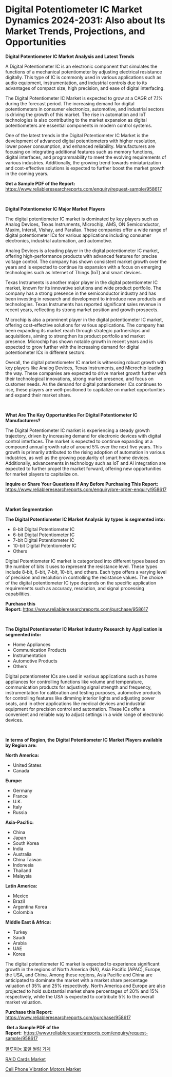 <p><h1>Digital Potentiometer IC Market Dynamics 2024-2031: Also about Its Market Trends, Projections, and Opportunities</h1></p><p><strong>Digital Potentiometer IC Market Analysis and Latest Trends</strong></p>
<p><p>A Digital Potentiometer IC is an electronic component that simulates the functions of a mechanical potentiometer by adjusting electrical resistance digitally. This type of IC is commonly used in various applications such as audio equipment, instrumentation, and industrial controls due to its advantages of compact size, high precision, and ease of digital interfacing.</p><p>The Digital Potentiometer IC Market is expected to grow at a CAGR of 7.1% during the forecast period. The increasing demand for digital potentiometers in consumer electronics, automotive, and industrial sectors is driving the growth of this market. The rise in automation and IoT technologies is also contributing to the market expansion as digital potentiometers are essential components in modern control systems.</p><p>One of the latest trends in the Digital Potentiometer IC Market is the development of advanced digital potentiometers with higher resolution, lower power consumption, and enhanced reliability. Manufacturers are focusing on integrating additional features such as memory functions, digital interfaces, and programmability to meet the evolving requirements of various industries. Additionally, the growing trend towards miniaturization and cost-effective solutions is expected to further boost the market growth in the coming years.</p></p>
<p><strong>Get a Sample PDF of the Report:&nbsp;</strong> <a href="https://www.reliableresearchreports.com/enquiry/request-sample/958617">https://www.reliableresearchreports.com/enquiry/request-sample/958617</a></p>
<p>&nbsp;</p>
<p><strong>Digital Potentiometer IC Major Market Players</strong></p>
<p><p>The digital potentiometer IC market is dominated by key players such as Analog Devices, Texas Instruments, Microchip, AMS, ON Semiconductor, Maxim, Intersil, Vishay, and Parallax. These companies offer a wide range of digital potentiometer ICs for various applications including consumer electronics, industrial automation, and automotive.</p><p>Analog Devices is a leading player in the digital potentiometer IC market, offering high-performance products with advanced features for precise voltage control. The company has shown consistent market growth over the years and is expected to continue its expansion with a focus on emerging technologies such as Internet of Things (IoT) and smart devices.</p><p>Texas Instruments is another major player in the digital potentiometer IC market, known for its innovative solutions and wide product portfolio. The company has a strong presence in the semiconductor industry and has been investing in research and development to introduce new products and technologies. Texas Instruments has reported significant sales revenue in recent years, reflecting its strong market position and growth prospects.</p><p>Microchip is also a prominent player in the digital potentiometer IC market, offering cost-effective solutions for various applications. The company has been expanding its market reach through strategic partnerships and acquisitions, aiming to strengthen its product portfolio and market presence. Microchip has shown notable growth in recent years and is expected to grow further with the increasing demand for digital potentiometer ICs in different sectors.</p><p>Overall, the digital potentiometer IC market is witnessing robust growth with key players like Analog Devices, Texas Instruments, and Microchip leading the way. These companies are expected to drive market growth further with their technological innovations, strong market presence, and focus on customer needs. As the demand for digital potentiometer ICs continues to rise, these players are well-positioned to capitalize on market opportunities and expand their market share.</p></p>
<p>&nbsp;</p>
<p><strong>What Are The Key Opportunities For Digital Potentiometer IC Manufacturers?</strong></p>
<p><p>The Digital Potentiometer IC market is experiencing a steady growth trajectory, driven by increasing demand for electronic devices with digital control interfaces. The market is expected to continue expanding at a compound annual growth rate of around 5% over the next five years. This growth is primarily attributed to the rising adoption of automation in various industries, as well as the growing popularity of smart home devices. Additionally, advancements in technology such as IoT and AI integration are expected to further propel the market forward, offering new opportunities for market players to capitalize on.</p></p>
<p><strong>Inquire or Share Your Questions If Any Before Purchasing This Report:</strong> <a href="https://www.reliableresearchreports.com/enquiry/pre-order-enquiry/958617">https://www.reliableresearchreports.com/enquiry/pre-order-enquiry/958617</a></p>
<p>&nbsp;</p>
<p><strong>Market Segmentation</strong></p>
<p><strong>The Digital Potentiometer IC Market Analysis by types is segmented into:</strong></p>
<p><ul><li>8-bit Digital Potentiometer IC</li><li>6-bit Digital Potentiometer IC</li><li>7-bit Digital Potentiometer IC</li><li>10-bit Digital Potentiometer IC</li><li>Others</li></ul></p>
<p><p>Digital Potentiometer IC market is categorized into different types based on the number of bits it uses to represent the resistance level. These types include 8-bit, 6-bit, 7-bit, 10-bit, and others. Each type offers a varying level of precision and resolution in controlling the resistance values. The choice of the digital potentiometer IC type depends on the specific application requirements such as accuracy, resolution, and signal processing capabilities.</p></p>
<p><strong>Purchase this Report:&nbsp;</strong><a href="https://www.reliableresearchreports.com/purchase/958617">https://www.reliableresearchreports.com/purchase/958617</a></p>
<p>&nbsp;</p>
<p><strong>The Digital Potentiometer IC Market Industry Research by Application is segmented into:</strong></p>
<p><ul><li>Home Appliances</li><li>Communication Products</li><li>Instrumentation</li><li>Automotive Products</li><li>Others</li></ul></p>
<p><p>Digital potentiometer ICs are used in various applications such as home appliances for controlling functions like volume and temperature, communication products for adjusting signal strength and frequency, instrumentation for calibration and testing purposes, automotive products for controlling features like dimming interior lights and adjusting power seats, and in other applications like medical devices and industrial equipment for precision control and automation. These ICs offer a convenient and reliable way to adjust settings in a wide range of electronic devices.</p></p>
<p>&nbsp;</p>
<p><strong>In terms of Region, the Digital Potentiometer IC Market Players available by Region are:</strong></p>
<p>
    <p> <strong> North America: </strong>
        <ul>
            <li>United States</li>
            <li>Canada</li>
        </ul>
        </p> 
    <p> <strong> Europe: </strong>
        <ul>
            <li>Germany</li>
            <li>France</li>
            <li>U.K.</li>
            <li>Italy</li>
            <li>Russia</li>
        </ul>
        </p> 
    <p> <strong> Asia-Pacific: </strong>
        <ul>
            <li>China</li>
            <li>Japan</li>
            <li>South Korea</li>
            <li>India</li>
            <li>Australia</li>
            <li>China Taiwan</li>
            <li>Indonesia</li>
            <li>Thailand</li>
            <li>Malaysia</li>
        </ul>
        </p> 
    <p> <strong> Latin America: </strong>
        <ul>
            <li>Mexico</li>
            <li>Brazil</li>
            <li>Argentina Korea</li>
            <li>Colombia</li>
        </ul>
        </p> 
    <p> <strong> Middle East & Africa: </strong>
        <ul>
            <li>Turkey</li>
            <li>Saudi</li>
            <li>Arabia</li>
            <li>UAE</li>
            <li>Korea</li>
        </ul>
    </p>
    </p>
<p><p>The digital potentiometer IC market is expected to experience significant growth in the regions of North America (NA), Asia Pacific (APAC), Europe, the USA, and China. Among these regions, Asia Pacific and China are anticipated to dominate the market with a market share percentage valuation of 35% and 25% respectively. North America and Europe are also projected to hold substantial market share percentages of 20% and 15% respectively, while the USA is expected to contribute 5% to the overall market valuation.</p></p>
<p><strong>Purchase this Report: </strong><a href="https://www.reliableresearchreports.com/purchase/958617">https://www.reliableresearchreports.com/purchase/958617</a></p>
<p>&nbsp;<strong>Get a Sample PDF of the Report:&nbsp;&nbsp;</strong><a href="https://www.reliableresearchreports.com/enquiry/request-sample/958617">https://www.reliableresearchreports.com/enquiry/request-sample/958617</a></p>
<p><strong></strong></p>
<p><p><a href="https://github.com/wallacBahrtyinger567686/Market-Research-Report-List-1/blob/main/39642899062.md">알루미늄 호일 씰링 기계</a></p><p><a href="https://github.com/pizolina/Market-Research-Report-List-3/blob/main/raid-cards-market.md">RAID Cards Market</a></p><p><a href="https://github.com/danielneavesallisons03mba/Market-Research-Report-List-1/blob/main/cell-phone-vibration-motors-market.md">Cell Phone Vibration Motors Market</a></p></p>